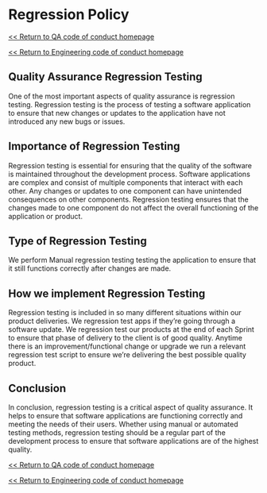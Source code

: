 # Regression Policy

[<< Return to QA code of conduct homepage](https://github.com/383Project/qa-code-of-conduct)

[<< Return to Engineering code of conduct homepage](https://github.com/383Project/engineering-code-of-conduct)

## Quality Assurance Regression Testing
One of the most important aspects of quality assurance is regression testing. Regression testing is the process of testing a software application to ensure that new changes or updates to the application have not introduced any new bugs or issues.
## Importance of Regression Testing
Regression testing is essential for ensuring that the quality of the software is maintained throughout the development process. Software applications are complex and consist of multiple components that interact with each other. Any changes or updates to one component can have unintended consequences on other components. Regression testing ensures that the changes made to one component do not affect the overall functioning of the application or product.
## Type of Regression Testing
We perform Manual regression testing testing the application to ensure that it still functions correctly after changes are made.
## How we implement Regression Testing
Regression testing is included in so many different situations within our product deliveries. We regression test apps if they’re going through a software update. We regression test our products at the end of each Sprint to ensure that phase of delivery to the client is of good quality. Anytime there is an improvement/functional change or upgrade we run a relevant regression test script to ensure we’re delivering the best possible quality product.
## Conclusion
In conclusion, regression testing is a critical aspect of quality assurance. It helps to ensure that software applications are functioning correctly and meeting the needs of their users. Whether using manual or automated testing methods, regression testing should be a regular part of the development process to ensure that software applications are of the highest quality.

[<< Return to QA code of conduct homepage](https://github.com/383Project/qa-code-of-conduct)

[<< Return to Engineering code of conduct homepage](https://github.com/383Project/engineering-code-of-conduct)
